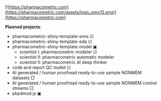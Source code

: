 [![https://pharmacometric.com](https://pharmacometric.com/assets/logo_pmx13.png)](https://pharmacometric.com)

__Planned projects__:
 - pharmacometric-shiny-template-sims ☑
 - pharmacometric-shiny-template-eda ☑
 - pharmacometric-shiny-template-model ▣
    - scientist I: pharmacometric modeler ☑
    - scientist II: pharmacometric automatic modeler
    - scientist II: pharmacometric AI deep thinker
 - code and report QC toolkit ☑
 - AI generated / human proofread ready-to-use sample NONMEM datasets □
 - AI generated / human proofread ready-to-use sample NONMEM control streams □
 - pkpdmod.js ▣
